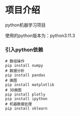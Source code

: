 # 项目介绍

python机器学习项目

使用的python版本为：python3.11.3







### 引入python依赖

```
# 数组操作
pip install numpy
# 数据分析
pip install pandas
# 画图
pip install matplotlib
# 3D画图
pip install plotly
pip install ipython
# 机器数据处理
pip install sklearn

```

















































